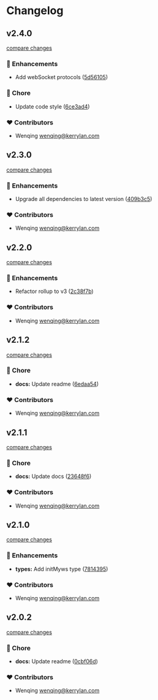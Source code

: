 # Changelog


## v2.4.0

[compare changes](https://github.com/yisibell/myws/compare/v2.3.0...v2.4.0)

### 🚀 Enhancements

- Add webSocket protocols ([5d56105](https://github.com/yisibell/myws/commit/5d56105))

### 🏡 Chore

- Update code style ([6ce3ad4](https://github.com/yisibell/myws/commit/6ce3ad4))

### ❤️ Contributors

- Wenqing <wenqing@kerrylan.com>

## v2.3.0

[compare changes](https://github.com/yisibell/myws/compare/v2.2.0...v2.3.0)

### 🚀 Enhancements

- Upgrade all dependencies to latest version ([409b3c5](https://github.com/yisibell/myws/commit/409b3c5))

### ❤️ Contributors

- Wenqing <wenqing@kerrylan.com>

## v2.2.0

[compare changes](https://github.com/yisibell/myws/compare/v2.1.2...v2.2.0)

### 🚀 Enhancements

- Refactor rollup to v3 ([2c38f7b](https://github.com/yisibell/myws/commit/2c38f7b))

### ❤️  Contributors

- Wenqing <wenqing@kerrylan.com>

## v2.1.2

[compare changes](https://github.com/yisibell/myws/compare/v2.1.1...v2.1.2)


### 🏡 Chore

  - **docs:** Update readme ([6edaa54](https://github.com/yisibell/myws/commit/6edaa54))

### ❤️  Contributors

- Wenqing <wenqing@kerrylan.com>

## v2.1.1

[compare changes](https://github.com/yisibell/myws/compare/v2.1.0...v2.1.1)


### 🏡 Chore

  - **docs:** Update docs ([23648f6](https://github.com/yisibell/myws/commit/23648f6))

### ❤️  Contributors

- Wenqing <wenqing@kerrylan.com>

## v2.1.0

[compare changes](https://github.com/yisibell/myws/compare/v2.0.2...v2.1.0)


### 🚀 Enhancements

  - **types:** Add initMyws type ([7814395](https://github.com/yisibell/myws/commit/7814395))

### ❤️  Contributors

- Wenqing <wenqing@kerrylan.com>

## v2.0.2

[compare changes](https://github.com/yisibell/myws/compare/v2.0.1...v2.0.2)


### 🏡 Chore

  - **docs:** Update readme ([0cbf06d](https://github.com/yisibell/myws/commit/0cbf06d))

### ❤️  Contributors

- Wenqing <wenqing@kerrylan.com>

